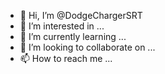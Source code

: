 - 👋 Hi, I’m @DodgeChargerSRT
- 👀 I’m interested in ...
- 🌱 I’m currently learning ...
- 💞️ I’m looking to collaborate on ...
- 📫 How to reach me ...

<!---
DodgeChargerSRT/DodgeChargerSRT is a ✨ special ✨ repository because its `README.md` (this file) appears on your GitHub profile.
You can click the Preview link to take a look at your changes.
--->
